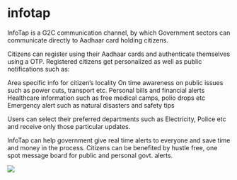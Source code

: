 # infotap
InfoTap is a G2C communication channel, by which Government sectors can communicate directly to Aadhaar card holding citizens.

Citizens can register using their Aadhaar cards and authenticate themselves using a OTP.
Registered citizens get personalized as well as public notifications such as:

Area specific info for citizen’s locality
On time awareness on public issues such as power cuts, transport etc.
Personal bills and financial alerts
Healthcare information such as free medical camps, polio drops etc
Emergency alert such as natural disasters and safety tips

Users can select their preferred departments such as Electricity, Police etc and receive only those particular updates.

InfoTap can help government give real time alerts to everyone and save time and money in the process. Citizens can be benefited by hustle free, one spot message board for public and personal govt. alerts.

<img src='http://demo.tinywall.net/infotap/images/showcase-img.png' />
